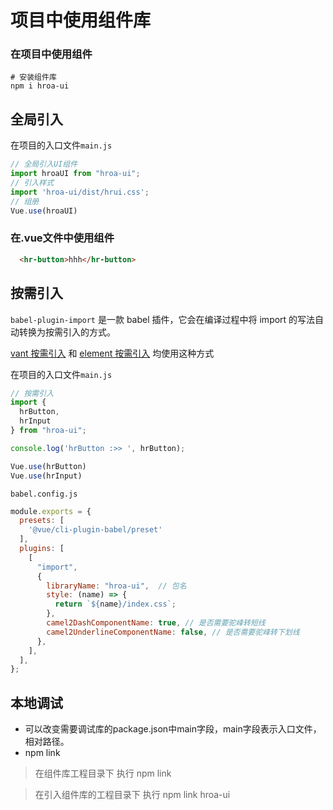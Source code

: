 # 项目中使用组件库

### 在项目中使用组件

```shell
# 安装组件库
npm i hroa-ui

```


## 全局引入

在项目的入口文件<code>main.js</code> 

```js
// 全局引入UI组件
import hroaUI from "hroa-ui";
// 引入样式
import 'hroa-ui/dist/hrui.css';
// 组册
Vue.use(hroaUI)

```

### 在.vue文件中使用组件

```html
  <hr-button>hhh</hr-button>
```


## 按需引入

<code>babel-plugin-import</code> 是一款 babel 插件，它会在编译过程中将 import 的写法自动转换为按需引入的方式。

[vant 按需引入](https://youzan.github.io/vant/v2/#/zh-CN/quickstart#yin-ru-zu-jian) 和 [element 按需引入](https://element.eleme.cn/#/zh-CN/component/quickstart#an-xu-yin-ru) 均使用这种方式

在项目的入口文件<code>main.js</code> 

```js
// 按需引入
import { 
  hrButton,
  hrInput
} from "hroa-ui";

console.log('hrButton :>> ', hrButton);

Vue.use(hrButton)
Vue.use(hrInput)

```

<code>babel.config.js</code>

```js
module.exports = {
  presets: [
    '@vue/cli-plugin-babel/preset'
  ],
  plugins: [
    [
      "import",
      {
        libraryName: "hroa-ui",  // 包名
        style: (name) => {
          return `${name}/index.css`;
        },
        camel2DashComponentName: true, // 是否需要驼峰转短线
        camel2UnderlineComponentName: false, // 是否需要驼峰转下划线
      },
    ],
  ],
};
```



## 本地调试

- 可以改变需要调试库的package.json中main字段，main字段表示入口文件，相对路径。
- npm link
  
> 在组件库工程目录下 执行 npm link

> 在引入组件库的工程目录下 执行 npm link hroa-ui
